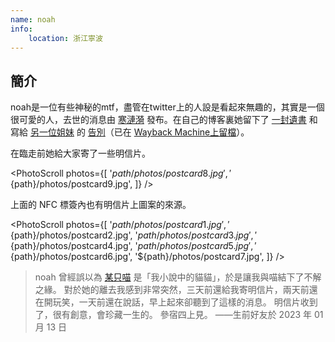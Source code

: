 ```yaml
---
name: noah
info:
    location: 浙江寧波
---
```


## 簡介

noah是一位有些神秘的mtf，盡管在twitter上的人設是看起來無趣的，其實是一個很可愛的人，去世的消息由 [寒漣漪](https://twitter.com/HANLIANYI520/status/1613697897203367938) 發布。在自己的博客裏她留下了 [一封遺書](https://noname3031.one/article/rip_noah/index.html) 和寫給 [另一位姐妹](https://one-among.us/profile/Anilovr) 的 [告別](https://noname3031.one/article/rip_ani/index.html)（已在 [Wayback Machine上留檔](https://web.archive.org/web/20230121030916/https://noname3031.one/)）。

在臨走前她給大家寄了一些明信片。

<PhotoScroll photos={[
    '${path}/photos/postcard8.jpg',
    '${path}/photos/postcard9.jpg',
]} />

上面的 NFC 標簽內也有明信片上圖案的來源。

<PhotoScroll photos={[
    '${path}/photos/postcard1.jpg',
    '${path}/photos/postcard2.jpg',
    '${path}/photos/postcard3.jpg',
    '${path}/photos/postcard4.jpg',
    '${path}/photos/postcard5.jpg',
    '${path}/photos/postcard6.jpg',
    '${path}/photos/postcard7.jpg',
]} />

> noah 曾經誤以為 [某只喵](https://one-among.us/profile/MioCardMeow) 是「我小說中的貓貓」，於是讓我與喵結下了不解之緣。
> 對於她的離去我感到非常突然，三天前還給我寄明信片，兩天前還在開玩笑，一天前還在說話，早上起來卻聽到了這樣的消息。
> 明信片收到了，很有創意，會珍藏一生的。
> 參宿四上見。
> ——生前好友於 2023 年 01 月 13 日
